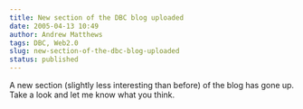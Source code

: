 ```yaml
---
title: New section of the DBC blog uploaded
date: 2005-04-13 10:49
author: Andrew Matthews
tags: DBC, Web2.0
slug: new-section-of-the-dbc-blog-uploaded
status: published
---
```


A new section (slightly less interesting than before) of the blog has gone up. Take a look and let me know what you think.
